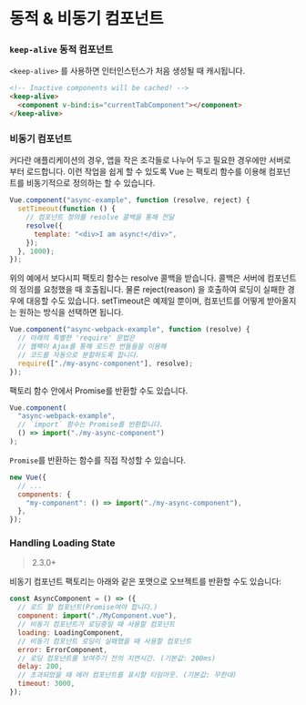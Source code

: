 # 동적 & 비동기 컴포넌트

### `keep-alive` 동적 컴포넌트

`<keep-alive>` 를 사용하면 인터인스턴스가 처음 생성될 때 캐시됩니다.

```html
<!-- Inactive components will be cached! -->
<keep-alive>
  <component v-bind:is="currentTabComponent"></component>
</keep-alive>
```

### 비동기 컴포넌트

커다란 애플리케이션의 경우, 앱을 작은 조각들로 나누어 두고 필요한 경우에만 서버로부터 로드합니다. 이런 작업을 쉽게 할 수 있도록 Vue 는 팩토리 함수를 이용해 컴포넌트를 비동기적으로 정의하는 할 수 있습니다.

```js
Vue.component("async-example", function (resolve, reject) {
  setTimeout(function () {
    // 컴포넌트 정의를 resolve 콜백을 통해 전달
    resolve({
      template: "<div>I am async!</div>",
    });
  }, 1000);
});
```

위의 예에서 보다시피 팩토리 함수는 resolve 콜백을 받습니다. 콜백은 서버에 컴포넌트의 정의를 요청했을 때 호출됩니다. 물론 reject(reason) 을 호출하여 로딩이 실패한 경우에 대응할 수도 있습니다. setTimeout은 예제일 뿐이며, 컴포넌트를 어떻게 받아올지는 원하는 방식을 선택하면 됩니다.

```js
Vue.component("async-webpack-example", function (resolve) {
  // 아래의 특별한 'require' 문법은
  // 웹팩이 Ajax를 통해 로드한 번들들을 이용해
  // 코드를 자동으로 분할하도록 합니다.
  require(["./my-async-component"], resolve);
});
```

팩토리 함수 안에서 Promise를 반환할 수도 있습니다.

```js
Vue.component(
  "async-webpack-example",
  // `import` 함수는 Promise를 반환합니다.
  () => import("./my-async-component")
);
```

`Promise`를 반환하는 함수를 직접 작성할 수 있습니다.

```js
new Vue({
  // ...
  components: {
    "my-component": () => import("./my-async-component"),
  },
});
```

### Handling Loading State

> 2.3.0+

비동기 컴포넌트 팩토리는 아래와 같은 포맷으로 오브젝트를 반환할 수도 있습니다:

```js
const AsyncComponent = () => ({
  // 로드 할 컴포넌트(Promise여야 합니다.)
  component: import("./MyComponent.vue"),
  // 비동기 컴포넌트가 로딩중일 때 사용할 컴포넌트
  loading: LoadingComponent,
  // 비동기 컴포넌트 로딩이 실패했을 때 사용할 컴포넌트
  error: ErrorComponent,
  // 로딩 컴포넌트를 보여주기 전의 지연시간. (기본값: 200ms)
  delay: 200,
  // 초과되었을 때 에러 컴포넌트를 표시할 타임아웃. (기본값: 무한대)
  timeout: 3000,
});
```
